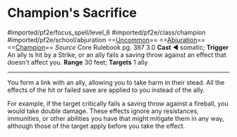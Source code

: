 # Champion's Sacrifice
#imported/pf2e/focus_spell/level_6 #imported/pf2e/class/champion #imported/pf2e/school/abjuration 
==[Uncommon](uncommon.md)== ==[Abjuration](abjuration.md)== ==[Champion](rules/traits/champion.md)==
*Source* Core Rulebook pg. 387 3.0
**Cast** ◄ somatic; **Trigger** An ally is hit by a Strike, or an ally fails a saving throw against an effect that doesn't affect you.
**Range** 30 feet; **Targets** 1 ally

---
You form a link with an ally, allowing you to take harm in their stead. All the effects of the hit or failed save are applied to you instead of the ally.

For example, if the target critically fails a saving throw against a fireball, you would take double damage. These effects ignore any resistances, immunities, or other abilities you have that might mitigate them in any way, although those of the target apply before you take the effect.